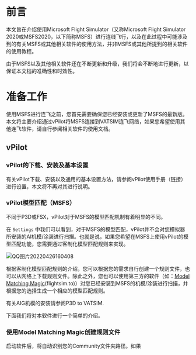 # 前言

本文旨在介绍使用Microsoft Flight Simulator（又称Microsoft Flight Simulator 2020或MSFS2020，以下简称MSFS）进行连线飞行，以及在此过程中可能涉及到的有关MSFS或其他相关软件的使用方法，并非MSFS或其他所提到的相关软件的使用教程。

由于MSFS以及其他相关软件还在不断更新和升级，我们将会不断地进行更新，以保证本文档的准确性和时效性。

# 准备工作

使用MSFS进行连飞之前，您首先需要确保您已经安装或更新了MSFS的最新版。本文将主要介绍通过vPilot将MSFS连接到VATSIM连飞网络，如果您希望使用其他连飞软件，请自行参阅相关软件的使用文档。

## vPilot

### vPilot的下载、安装及基本设置
有关vPilot下载、安装以及通用的基本设置方法，请参阅vPilot使用手册（链接）进行设置，本文将不再对其进行说明。

### vPilot模型匹配（MSFS）
不同于P3D或FSX，vPilot对于MSFS的模型匹配机制有着明显的不同。

在 `Settings` 中我们可以看到，对于MSFS的模型匹配，vPilot并不会对您模拟器所安装的AI机模/涂装进行扫描。也就是说，如果您希望在MSFS上使用vPilot的模型匹配功能，您需要通过客制化模型匹配规则来实现。

![QQ图片20220426160408](https://user-images.githubusercontent.com/104274235/165252486-8bd19982-f8f7-46f8-8ca0-1a72bb619e46.png)


根据客制化模型匹配规则的介绍，您可以根据您的需求自行创建一个规则文件，也可以从网络上下载规则文件。除此之外，您也可以使用第三方的软件（如：[Model Matching Magic](https://flightsim.to/file/15266/model-matching-magic)(flightsim.to)）对您已经安装到MSFS的机模/涂装进行扫描，并根据您的选择生成一个相应的模型匹配规则。

有关AIG机模的安装请参阅P3D to VATSIM.

下面我们将对本软件进行一个简单的介绍。

### 使用Model Matching Magic创建规则文件

启动软件后，将自动识别您的Community文件夹路径。如果
